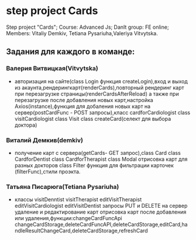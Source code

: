 # step project Cards

Step project "Cards"; Course: Advanced Js;  DanIt  group: FE online; Members: Vitaliy Demkiv, Tetiana Pysariuha,Valeriya Vitvytska.
 

## Задания для каждого в команде:

### Валерия Витвицкая(Vitvytska)
 - авторизация на сайте(class Login функция createLogin),вход и выход из акаунта,рендерингкарт(renderCards),повторный рендеринг карт при перезагрузке страницы(renderCardsAfterReload) а также при перезагрузке после добавления новых карт,настройка Axios(instance),функция для добаления новых карт на сервер(postCardFunc - POST запросы),класс  cardforCardiologist  class visitCardiologist  class Visit  class createCard(cелект для выбора доктора)

 ### Виталий Демкив(demkiv)
  -  получение карт с сервера(getCards- GET запрос),class Card class CardforDentist class CardforTherapist class Modal отрисовка карт для разных докторов class Filter функция для фильтрации карточек (filterFunc),стили проэкта.

 ### Татьяна Писарюга(Tetiana Pysariuha)
  - классы visitDenntist visitTherapist editVisitTherapist editVisitCardiologist editVisitDentist запросы PUT и DELETE на сервер удаление и редактирование карт отрисовка карт после добавления или удаления,функции:changeCardFuncApi
changeCardStorage,deleteCardFuncAPI,deleteCardStorage,editCard,handleResultChangeCard,deleteCardStorage,refreshCard


